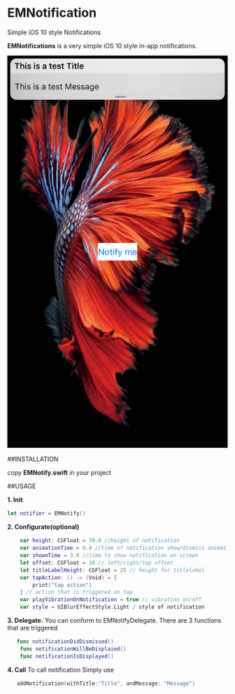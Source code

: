 # EMNotification
Simple iOS 10 style Notifications


**EMNotifications** is a very simple iOS 10 style in-app notifications.


![EMNotification preview](https://raw.githubusercontent.com/em0072/EMNotification/master/Simulator%20Screen%20Shot%2022%20Aug%202016%2014.59.58.png)

##INSTALLATION 

copy  **EMNotify.swift** in your project

##USAGE

**1. Init** 

```swift
let notifier = EMNotify()
```
**2. Configurate(optional)**

```swift
    var height: CGFloat = 70.0 //height of notification
    var animationTime = 0.4 //time of notification show/dismiss animation
    var shownTime = 3.0 //time to show notification on screen
    let offset: CGFloat = 10 // left/right/top offset
    let titleLabelHeight: CGFloat = 25 // height for titlelabel
    var tapAction: () -> (Void) = {
        print("tap action")
    } // action that is triggered on tap
    var playVibrationOnNotification = true // vibration on/off
    var style = UIBlurEffectStyle.Light / style of notification
```
**3. Delegate.**
You can conform to EMNotifyDelegate.
There are 3 functions that are triggered

```swift
   func notificationDidDismissed()
    func notificationWillBeDisplaied()
    func notificationIsDisplayed()
```
**4. Call**
To call notification Simply use
```swift
   addNotification(withTitle:"Title", andMessage: "Message")
```


